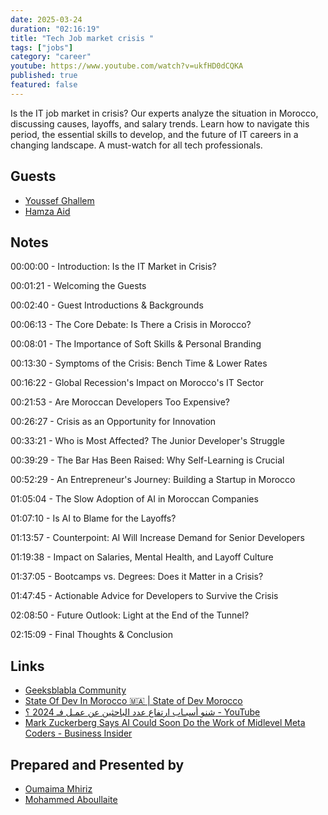 ```yaml
---
date: 2025-03-24
duration: "02:16:19"
title: "Tech Job market crisis "
tags: ["jobs"]
category: "career"
youtube: https://www.youtube.com/watch?v=ukfHD0dCQKA
published: true
featured: false
---
```


Is the IT job market in crisis? Our experts analyze the situation in Morocco, discussing causes, layoffs, and salary trends. Learn how to navigate this period, the essential skills to develop, and the future of IT careers in a changing landscape. A must-watch for all tech professionals.

## Guests

- [Youssef Ghallem](https://www.linkedin.com/in/youssef-ghalem/)
- [Hamza Aid](https://www.linkedin.com/in/aidhamza/)

## Notes

00:00:00 - Introduction: Is the IT Market in Crisis?

00:01:21 - Welcoming the Guests

00:02:40 - Guest Introductions & Backgrounds

00:06:13 - The Core Debate: Is There a Crisis in Morocco?

00:08:01 - The Importance of Soft Skills & Personal Branding

00:13:30 - Symptoms of the Crisis: Bench Time & Lower Rates

00:16:22 - Global Recession's Impact on Morocco's IT Sector

00:21:53 - Are Moroccan Developers Too Expensive?

00:26:27 - Crisis as an Opportunity for Innovation

00:33:21 - Who is Most Affected? The Junior Developer's Struggle

00:39:29 - The Bar Has Been Raised: Why Self-Learning is Crucial

00:52:29 - An Entrepreneur's Journey: Building a Startup in Morocco

01:05:04 - The Slow Adoption of AI in Moroccan Companies

01:07:10 - Is AI to Blame for the Layoffs?

01:13:57 - Counterpoint: AI Will Increase Demand for Senior Developers

01:19:38 - Impact on Salaries, Mental Health, and Layoff Culture

01:37:05 - Bootcamps vs. Degrees: Does it Matter in a Crisis?

01:47:45 - Actionable Advice for Developers to Survive the Crisis

02:08:50 - Future Outlook: Light at the End of the Tunnel?

02:15:09 - Final Thoughts & Conclusion

## Links

- [Geeksblabla Community](https://geeksblabla.community/podcast/planning)
- [State Of Dev In Morocco 🇲🇦 | State of Dev Morocco](https://stateofdev.ma/)
- [شنو أسبـاب ارتفاع عدد الباحثين عن عمـل فـ 2024 ؟ - YouTube](https://youtu.be/KsZQfy80O-Y?si=qckGZ4En8py44Wgw)
- [Mark Zuckerberg Says AI Could Soon Do the Work of Midlevel Meta Coders - Business Insider](https://www.businessinsider.com/mark-zuckerberg-meta-ai-replace-engineers-coders-joe-rogan-podcast-2025-1)

## Prepared and Presented by

- [Oumaima Mhiriz](https://www.linkedin.com/in/oumaima-mhiriz/)
- [Mohammed Aboullaite](https://aboullaite.me/)
